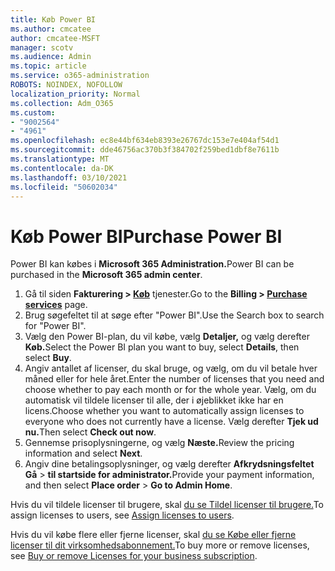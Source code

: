 ```yaml
---
title: Køb Power BI
ms.author: cmcatee
author: cmcatee-MSFT
manager: scotv
ms.audience: Admin
ms.topic: article
ms.service: o365-administration
ROBOTS: NOINDEX, NOFOLLOW
localization_priority: Normal
ms.collection: Adm_O365
ms.custom:
- "9002564"
- "4961"
ms.openlocfilehash: ec8e44bf634eb8393e26767dc153e7e404af54d1
ms.sourcegitcommit: dde46756ac370b3f384702f259bed1dbf8e7611b
ms.translationtype: MT
ms.contentlocale: da-DK
ms.lasthandoff: 03/10/2021
ms.locfileid: "50602034"
---
```

# <a name="purchase-power-bi"></a><span data-ttu-id="4f49e-102">Køb Power BI</span><span class="sxs-lookup"><span data-stu-id="4f49e-102">Purchase Power BI</span></span>

<span data-ttu-id="4f49e-103">Power BI kan købes i **Microsoft 365 Administration.**</span><span class="sxs-lookup"><span data-stu-id="4f49e-103">Power BI can be purchased in the **Microsoft 365 admin center**.</span></span>

1. <span data-ttu-id="4f49e-104">Gå til siden **Fakturering > [Køb](https://go.microsoft.com/fwlink/p/?linkid=868433)** tjenester.</span><span class="sxs-lookup"><span data-stu-id="4f49e-104">Go to the **Billing > [Purchase services](https://go.microsoft.com/fwlink/p/?linkid=868433)** page.</span></span>
2. <span data-ttu-id="4f49e-105">Brug søgefeltet til at søge efter "Power BI".</span><span class="sxs-lookup"><span data-stu-id="4f49e-105">Use the Search box to search for "Power BI".</span></span>
3. <span data-ttu-id="4f49e-106">Vælg den Power BI-plan, du vil købe, vælg **Detaljer,** og vælg derefter **Køb.**</span><span class="sxs-lookup"><span data-stu-id="4f49e-106">Select the Power BI plan you want to buy, select **Details**, then select **Buy**.</span></span>
4. <span data-ttu-id="4f49e-107">Angiv antallet af licenser, du skal bruge, og vælg, om du vil betale hver måned eller for hele året.</span><span class="sxs-lookup"><span data-stu-id="4f49e-107">Enter the number of licenses that you need and choose whether to pay each month or for the whole year.</span></span> <span data-ttu-id="4f49e-108">Vælg, om du automatisk vil tildele licenser til alle, der i øjeblikket ikke har en licens.</span><span class="sxs-lookup"><span data-stu-id="4f49e-108">Choose whether you want to automatically assign licenses to everyone who does not currently have a license.</span></span> <span data-ttu-id="4f49e-109">Vælg derefter **Tjek ud nu.**</span><span class="sxs-lookup"><span data-stu-id="4f49e-109">Then select **Check out now**.</span></span>
5. <span data-ttu-id="4f49e-110">Gennemse prisoplysningerne, og vælg **Næste.**</span><span class="sxs-lookup"><span data-stu-id="4f49e-110">Review the pricing information and select **Next**.</span></span>
6. <span data-ttu-id="4f49e-111">Angiv dine betalingsoplysninger, og vælg derefter **Afkrydsningsfeltet Gå**  >  **til startside for administrator.**</span><span class="sxs-lookup"><span data-stu-id="4f49e-111">Provide your payment information, and then select **Place order** > **Go to Admin Home**.</span></span>

<span data-ttu-id="4f49e-112">Hvis du vil tildele licenser til brugere, skal [du se Tildel licenser til brugere.](https://docs.microsoft.com/microsoft-365/admin/manage/assign-licenses-to-users)</span><span class="sxs-lookup"><span data-stu-id="4f49e-112">To assign licenses to users, see [Assign licenses to users](https://docs.microsoft.com/microsoft-365/admin/manage/assign-licenses-to-users).</span></span>

<span data-ttu-id="4f49e-113">Hvis du vil købe flere eller fjerne licenser, skal [du se Købe eller fjerne licenser til dit virksomhedsabonnement.](https://docs.microsoft.com/microsoft-365/commerce/licenses/buy-licenses)</span><span class="sxs-lookup"><span data-stu-id="4f49e-113">To buy more or remove licenses, see [Buy or remove Licenses for your business subscription](https://docs.microsoft.com/microsoft-365/commerce/licenses/buy-licenses).</span></span>